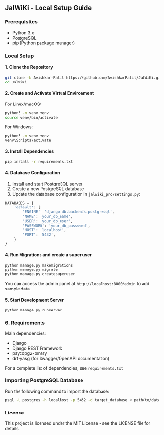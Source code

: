 ## JalWiKi - Local Setup Guide

### Prerequisites

- Python 3.x
- PostgreSQL
- pip (Python package manager)

### Local Setup

#### 1. Clone the Repository

```bash
git clone -b Avishkar-Patil https://github.com/AvishkarPatil/JalWiKi.git
cd JalWiKi
```

#### 2. Create and Activate Virtual Environment

For Linux/macOS:
```bash
python3 -m venv venv
source venv/bin/activate
```

For Windows:
```bash
python3 -m venv venv
venv\Scripts\activate
```

#### 3. Install Dependencies

```bash
pip install -r requirements.txt
```

#### 4. Database Configuration

1. Install and start PostgreSQL server
2. Create a new PostgreSQL database 
3. Update the database configuration in `jalwiki_pro/settings.py`:

```python
DATABASES = {
    'default': {
        'ENGINE': 'django.db.backends.postgresql',
        'NAME': 'your_db_name',
        'USER': 'your_db_user',
        'PASSWORD': 'your_db_password',
        'HOST': 'localhost',
        'PORT': '5432',
    }
}
```


#### 4. Run Migrations and create a super user

```bash
python manage.py makemigrations
python manage.py migrate
python manage.py createsuperuser
```
You can access the admin panel at `http://localhost:8000/admin` to add sample data.

#### 5. Start Development Server

```bash
python manage.py runserver 
```

### 6. Requirements

Main dependencies:
- Django
- Django REST Framework
- psycopg2-binary
- drf-yasg (for Swagger/OpenAPI documentation)

For a complete list of dependencies, see `requirements.txt`

### Importing PostgreSQL Database

Run the following command to import the database:

```bash
psql -U postgres -h localhost -p 5432 -d target_database < path/to/database_backup.sql
```

### License

This project is licensed under the MIT License - see the LICENSE file for details

